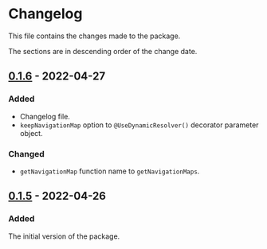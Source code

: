 # Changelog
This file contains the changes made to the package.

The sections are in descending order of the change date.

## [0.1.6] - 2022-04-27
### Added
- Changelog file.
- `keepNavigationMap` option to `@UseDynamicResolver()` decorator parameter
object.

### Changed
- `getNavigationMap` function name to `getNavigationMaps`.

## [0.1.5] - 2022-04-26
### Added
The initial version of the package.

[Unreleased]: https://github.com/incetarik/nestjs-prisma-dynamic-resolvers/compare/v1.0.0...HEAD
[0.1.6]: https://github.com/incetarik/nestjs-prisma-dynamic-resolvers/compare/0.1.6...0.1.5
[0.1.5]: https://github.com/incetarik/nestjs-prisma-dynamic-resolvers/releases/tag/0.1.5
